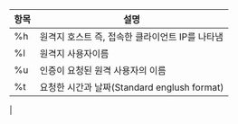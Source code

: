 | 항목 | 설명                           |
| ---- | -------------------------------|
| %h   | 원격지 호스트 즉, 접속한 클라이언트 IP를 나타냄 |
| %l   | 원격지 사용자이름
| %u   | 인증이 요청된 원격 사용자의 이름|
| %t   | 요청한 시간과 날짜(Standard englush format)|
| 
